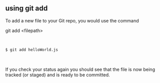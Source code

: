 ##  using git add


To add a new file to your Git repo, you would
use the command

git add &lt;filepath&gt;

<br>

```bash
$ git add helloWorld.js
```

<br>

If you check your status again you should see that the file is now being tracked (or staged) and is ready to be committed.